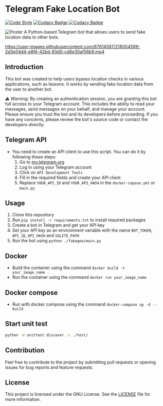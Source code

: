 # Telegram Fake Location Bot

[![Code Style](https://img.shields.io/badge/code%20style-black-black)](https://github.com/michael2to3/fakegeo-polychessbot)
[![Codacy Badge](https://app.codacy.com/project/badge/Grade/b5916201dffd4ffeb04e52fd30172812)](https://app.codacy.com/gh/michael2to3/fakegeo-polychessbot/dashboard?utm_source=gh&utm_medium=referral&utm_content=&utm_campaign=Badge_grade)
[![Codacy Badge](https://app.codacy.com/project/badge/Coverage/b5916201dffd4ffeb04e52fd30172812)](https://app.codacy.com/gh/michael2to3/fakegeo-polychessbot/dashboard?utm_source=gh&utm_medium=referral&utm_content=&utm_campaign=Badge_coverage)

![Poster](https://github.com/michael2to3/fakegeo-polychessbot/blob/main/.readme/poster.png)
A Python-based Telegram bot that allows users to send fake location data to other bots.

https://user-images.githubusercontent.com/87614587/218004599-2d3e04d4-e8f4-42bd-83d0-cd6e30af56b9.mp4

## Introduction
This bot was created to help users bypass location checks in various applications, such as lessons. It works by sending fake location data from the user to another bot.

*⚠️ Warning*: By creating an authentication session, you are granting this bot full access to your Telegram account. This includes the ability to read your messages, send messages on your behalf, and manage your account. Please ensure you trust the bot and its developers before proceeding. If you have any concerns, please review the bot's source code or contact the developers directly.

## Telegram API
- You need to create an API client to use this script. You can do it by following these steps:
  1. Go to [my.telegram.org](https://my.telegram.org/)
  2. Log in using your Telegram account
  3. Click on `API Development Tools`
  4. Fill in the required fields and create your API client
  5. Replace `YOUR_API_ID` and `YOUR_API_HASH` in the `docker-copose.yml` or `main.py`

## Usage
1. Clone this repository
2. Run `pip install -r requirements.txt` to install required packages
3. Create a bot in Telegram and get your API key
4. Set your API key as an environment variable with the name `BOT_TOKEN`, `API_ID`, `API_HASH` and `SQLITE_PATH`
5. Run the bot using `python ./fakegeo/main.py`

## Docker
- Build the container using the command `docker build -t your_image_name .`
- Run the container using the command `docker run your_image_name`

## Docker compose
- Run with docker compose using the command `docker-compose up -d --build`

## Start unit test

```bash
python -m unittest discover -s ./test/
```

## Contribution
Feel free to contribute to the project by submitting pull requests or opening issues for bug reports and feature requests.

## License
This project is licensed under the GNU License. See the [LICENSE](https://github.com/michael2to3/fakegeo-polychessbot/blob/main/.readme/LICENSE) file for more information.
